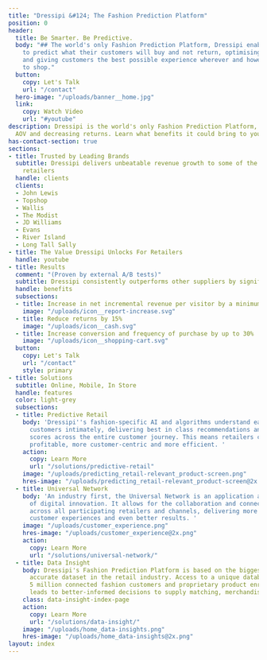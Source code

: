 ```yaml
---
title: "Dressipi &#124; The Fashion Prediction Platform"
position: 0
header:
  title: Be Smarter. Be Predictive.
  body: "## The world's only Fashion Prediction Platform, Dressipi enables retailers
    to predict what their customers will buy and not return, optimising profitability
    and giving customers the best possible experience wherever and however they choose
    to shop."
  button:
    copy: Let's Talk
    url: "/contact"
  hero-image: "/uploads/banner__home.jpg"
  link:
    copy: Watch Video
    url: "#youtube"
description: Dressipi is the world's only Fashion Prediction Platform, increasing
  AOV and decreasing returns. Learn what benefits it could bring to your business.
has-contact-section: true
sections:
- title: Trusted by Leading Brands
  subtitle: Dressipi delivers unbeatable revenue growth to some of the UK's biggest
    retailers
  handle: clients
  clients:
  - John Lewis
  - Topshop
  - Wallis
  - The Modist
  - JD Williams
  - Evans
  - River Island
  - Long Tall Sally
- title: The Value Dressipi Unlocks For Retailers
  handle: youtube
- title: Results
  comment: "(Proven by external A/B tests)"
  subtitle: Dressipi consistently outperforms other suppliers by significant margins
  handle: benefits
  subsections:
  - title: Increase in net incremental revenue per visitor by a minimum of 8%
    image: "/uploads/icon__report-increase.svg"
  - title: Reduce returns by 15%
    image: "/uploads/icon__cash.svg"
  - title: Increase conversion and frequency of purchase by up to 30%
    image: "/uploads/icon__shopping-cart.svg"
  button:
    copy: Let's Talk
    url: "/contact"
    style: primary
- title: Solutions
  subtitle: Online, Mobile, In Store
  handle: features
  color: light-grey
  subsections:
  - title: Predictive Retail
    body: 'Dressipi''s fashion-specific AI and algorithms understand each of your
      customers intimately, delivering best in class recommendations and prediction
      scores across the entire customer journey. This means retailers can be more
      profitable, more customer-centric and more efficient. '
    action:
      copy: Learn More
      url: "/solutions/predictive-retail"
    image: "/uploads/predicting_retail-relevant_product-screen.png"
    hres-image: "/uploads/predicting_retail-relevant_product-screen@2x.png"
  - title: Universal Network
    body: 'An industry first, the Universal Network is an application at the epicentre
      of digital innovation. It allows for the collaboration and connection of data
      across all participating retailers and channels, delivering more data, better
      customer experiences and even better results. '
    image: "/uploads/customer_experience.png"
    hres-image: "/uploads/customer_experience@2x.png"
    action:
      copy: Learn More
      url: "/solutions/universal-network/"
  - title: Data Insight
    body: Dressipi's Fashion Prediction Platform is based on the biggest and most
      accurate dataset in the retail industry. Access to a unique database of over
      5 million connected fashion customers and proprietary product enrichment data
      leads to better-informed decisions to supply matching, merchandising and acquisition.
    class: data-insight-index-page
    action:
      copy: Learn More
      url: "/solutions/data-insight/"
    image: "/uploads/home_data-insights.png"
    hres-image: "/uploads/home_data-insights@2x.png"
layout: index
---
```


